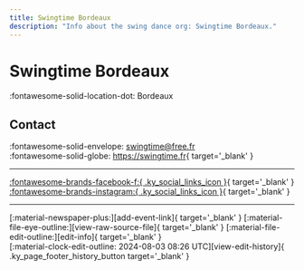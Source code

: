 ```yaml
---
title: Swingtime Bordeaux
description: "Info about the swing dance org: Swingtime Bordeaux."
---
```


# Swingtime Bordeaux

:fontawesome-solid-location-dot: Bordeaux  


## Contact

:fontawesome-solid-envelope: <swingtime@free.fr>  
:fontawesome-solid-globe: <https://swingtime.fr>{ target='_blank' }  

---

 [:fontawesome-brands-facebook-f:{ .ky_social_links_icon }](https://www.facebook.com/swingtimebordeauxswingtime){ target='_blank' } [:fontawesome-brands-instagram:{ .ky_social_links_icon }](https://instagram.com/swingtime_bordeaux){ target='_blank' }

---

<div class="ky_page_footer" markdown>
<div class="ky_page_footer_trailing" markdown="span">
[:material-newspaper-plus:][add-event-link]{ target='_blank' }
[:material-file-eye-outline:][view-raw-source-file]{ target='_blank' }
[:material-file-edit-outline:][edit-info]{ target='_blank' }
</div>
<div class="ky_page_footer_leading" markdown="span">
[:material-clock-edit-outline: 2024-08-03 08:26 UTC][view-edit-history]{ .ky_page_footer_history_button target='_blank' }
</div>
</div>

[add-event-link]: https://github.com/swingdance/events/issues/new?assignees=&labels=add+event&projects=&template=02-add_entity.yml&title=%5Bfr%5D%20%3CName%3E&region=fr&province=Bordeaux&city=Bordeaux&org_id=swingtime-bordeaux "Add Event"
[view-raw-source-file]: https://github.com/swingdance/orgs/blob/main/fr/swingtime-bordeaux.json "View Raw Source File"
[edit-info]: https://github.com/swingdance/orgs/issues/new?assignees=&labels=update+org&projects=&template=03-update_entity.yml&title=%5Bfr%5D%20Swingtime%20Bordeaux&region=fr&id=swingtime-bordeaux&name=Swingtime%20Bordeaux "Edit Info"

[view-edit-history]: https://github.com/swingdance/orgs/commits/main/fr/swingtime-bordeaux.json "View Edit History"
